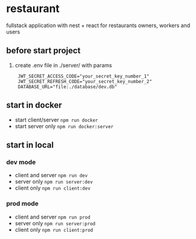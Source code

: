 # restaurant
fullstack application with nest + react for restaurants owners, workers and users


## before start project

1. create .env file in ./server/ with params

        JWT_SECRET_ACCESS_CODE="your_secret_key_number_1"
        JWT_SECRET_REFRESH_CODE="your_secret_key_number_2"
        DATABASE_URL="file:./database/dev.db"




## start in docker

- start client/server `npm run docker`
- start server only `npm run docker:server`


## start in local

### dev mode
- client and server `npm run dev`
- server only `npm run server:dev`
- client only `npm run client:dev`

### prod mode
- client and server `npm run prod`
- server only `npm run server:prod`
- client only `npm run client:prod`

